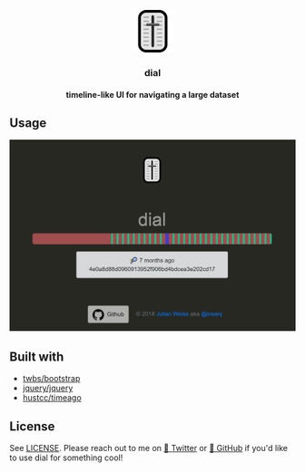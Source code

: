 <p align="center">
   <img src="levelemoji.png" width=75 height=75 />
   <h3 align="center">dial</h3>
   <h4 align="center">timeline-like UI for navigating a large dataset</h4>
</p>

## Usage

 [![](example.png)](https://insanj.github.io/dial/)


## Built with

- [twbs/bootstrap](https://github.com/twbs/bootstrap)
- [jquery/jquery](https://github.com/jquery/jquery)
- [hustcc/timeago](https://github.com/hustcc/timeago.js)

## License

See [LICENSE](LICENSE). Please reach out to me on [🐤 Twitter](https://twitter.com/insanj) or [🚀 GitHub](https://github.com/insanj) if you'd like to use dial for something cool!
